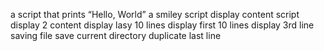  a script that prints “Hello, World”
a smiley script
display content script
display 2 content
display lasy 10 lines
display first 10 lines
display 3rd line
saving file 
save current directory
duplicate last line
